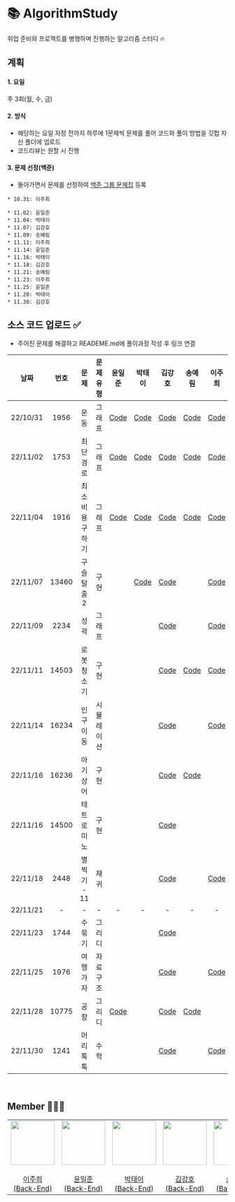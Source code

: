 # 📚 AlgorithmStudy
취업 준비와 프로젝트를 병행하며 진행하는 알고리즘 스터디 🔥

## 계획
#### 1. 요일
주 3회(월, 수, 금)

#### 2. 방식
* 해당하는 요일 자정 전까지 하루에 1문제씩 문제를 풀어 코드와 풀이 방법을 깃헙 자신 폴더에 업로드
* 코드리뷰는 원할 시 진행

#### 3. 문제 선정(백준)
* 돌아가면서 문제를 선정하여 [백준 그룹 문제집](https://www.acmicpc.net/group/workbook/16025) 등록

```
* 10.31: 이주희
```

```
* 11.02: 윤일준
* 11.04: 박태이
* 11.07: 김강호
* 11.09: 송예림
* 11.11: 이주희
* 11.14: 윤일준
* 11.16: 박태이
* 11.18: 김강호
* 11.21: 송예림
* 11.23: 이주희
* 11.25: 윤일준
* 11.28: 박태이
* 11.30: 김강호
```

## 소스 코드 업로드 ✅
- 주어진 문제를 해결하고 READEME.md에 풀이과정 작성 후 링크 연결

|**날짜**| **번호** |  **문제**  | **문제 유형** |                **윤일준**                 |                **박태이**                 |**김강호**|                **송예림**                 |**이주희**|
|:-----:|:------:|:--------:|:---------:|:--------------------------------------:|:--------------------------------------:|:-----:|:--------------------------------------:|:-----:|
| 22/10/31 |  1956  |    운동    |    그래프    | <a href="/1031/윤일준/README.md">Code</a> | <a href="/1031/박태이/README.md">Code</a> | <a href="/1031/김강호/README.md">Code</a> | <a href="/1031/송예림/README.md">Code</a> | <a href="/1031/이주희/README.md">Code</a> |
| 22/11/02 |  1753  |   최단경로   |    그래프    | <a href="/1102/윤일준/README.md">Code</a> | <a href="/1102/박태이/README.md">Code</a> |  <a href="/1102/김강호/README.md">Code</a> | <a href="/1102/송예림/README.md">Code</a> |  <a href="/1102/이주희/README.md">Code</a> |
| 22/11/04 |  1916  | 최소비용 구하기 |    그래프    |  <a href="/1104/윤일준/README.md">Code</a>  | <a href="/1104/박태이/README.md">Code</a> | <a href="/1104/김강호/README.md">Code</a> | <a href="/1104/송예림/README.md">Code</a> | <a href="/1104/이주희/README.md">Code</a> |
| 22/11/07 | 13460  | 구슬 탈출 2  |     구현     |       | <a href="/1107/박태이/README.md">Code</a> | <a href="/1107/김강호/README.md">Code</a> |                                        |   <a href="/1107/이주희/README.md">Code</a> |
| 22/11/09 |   2234     |    성곽      |    그래프       |      |            |  <a href="/1109/김강호/README.md">Code</a> |                                        |  <a href="/1109/이주희/README.md">Code</a> |
| 22/11/11 |    14503    |   로봇청소기    |    구현     |           |                 | <a href="/1111/김강호/README.md">Code</a> | <a href="/1111/송예림/README.md">Code</a> | <a href="/1111/이주희/README.md">Code</a> |
| 22/11/14 |    16234    |      인구이동    |     시뮬레이션      |           |               | <a href="/1114/김강호/README.md">Code</a> |                                        | <a href="/1114/이주희/README.md">Code</a> |
| 22/11/16 |    16236    |      아기 상어    |      구현     |                 |                 | <a href="/1116/김강호/README.md">Code</a> | <a href="/1116/송예림/README.md">Code</a> |  |
| 22/11/16 |    14500    |      테트로미노    |      구현     |                 |                 | <a href="/1116/김강호/README_2.md">Code</a> |                                        |  |
| 22/11/18 |   2448     |     별찍기 - 11     |      재귀     |                 |                | <a href="/1118/김강호/README.md">Code</a> |                                        |  <a href="/1118/이주희/README.md">Code</a> |
| 22/11/21 |    -    |     -     |     -      |              -                          |                           -             | - |         -                               | - |
| 22/11/23 |     1744   |    수 묶기      |     그리디      |                     |                                        | <a href="/1123/김강호/README_2.md">Code</a> |                                        |  |
| 22/11/25 |    1976    |     여행 가자     |     자료구조      |           |        | <a href="/1125/김강호/README.md">Code</a> |                                        |  <a href="/1125/이주희/README.md">Code</a> |
| 22/11/28 |    10775    |     공항     |     그리디      |    <a href="/1128/윤일준/README.md">Code</a>       |                                        | <a href="/1128/김강호/README.md">Code</a> |        <a href="/1128/이주희/README.md">Code</a>                                |  |
| 22/11/30 |    1241    |    머리톡톡      |      수학     |                                        |                                        | <a href="/1130/김강호/README.md">Code</a> |    |  <a href="/1130/이주희/README.md">Code</a> |

</br>

## Member 👨🏻‍💻
<table>
  <tr>
    <td height="20px" align="center"><a href="https://github.com/J00HUI">
      <img src="https://avatars.githubusercontent.com/J00HUI" width="100px"/> <br><br> 이주희 <br>(Back-End) </a> <br></td>
    <td height="20px" align="center"><a href="https://github.com/smileJune">
      <img src="https://avatars.githubusercontent.com/smileJune" width="100px"/> <br><br> 윤일준 <br>(Back-End) </a> <br></td>
    <td height="20px" align="center"><a href="https://github.com/ehoi-loveyourself">
      <img src="https://avatars.githubusercontent.com/ehoi-loveyourself" width="100px"/> <br><br> 박태이 <br>(Back-End) </a> <br></td>
    <td height="20px" align="center"><a href="https://github.com/tgb02087">
      <img src="https://avatars.githubusercontent.com/tgb02087" width="100px"/> <br><br> 김강호 <br>(Back-End) </a> <br></td>
    <td height="20px" align="center"><a href="https://github.com/yerim8373">
      <img src="https://avatars.githubusercontent.com/yerim8373" width="100px"/> <br><br> 송예림 <br>(Back-End) </a> <br></td>
  </tr>
</table>
